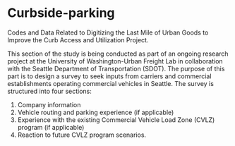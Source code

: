 # Curbside-parking
Codes and Data Related to Digitizing the Last Mile of Urban Goods to Improve the Curb Access and Utilization Project.

This section of the study is being conducted as part of an ongoing research project at the University of Washington-Urban Freight Lab in collaboration with the Seattle Department of Transportation (SDOT). The purpose of this part is to design a survey to seek inputs from carriers and commercial establishments operating commercial vehicles in Seattle. The survey is structured into four sections:
1. Company information
2. Vehicle routing and parking experience (if applicable)
3. Experience with the existing Commercial Vehicle Load Zone (CVLZ) program (if applicable)
4. Reaction to future CVLZ program scenarios.
